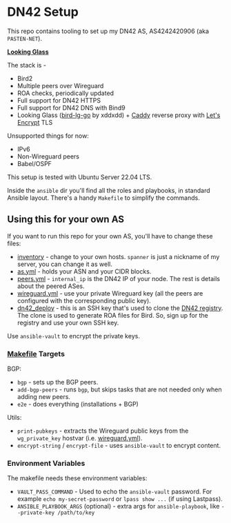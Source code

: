 # DN42 Setup

This repo contains tooling to set up my DN42 AS, AS4242420906 (aka `PASTEN-NET`).

[**Looking Glass**](https://lg.dn42.matan.cloud)

The stack is -

* Bird2
* Multiple peers over Wireguard
* ROA checks, periodically updated
* Full support for DN42 HTTPS
* Full support for DN42 DNS with Bind9
* Looking Glass ([bird-lg-go](https://github.com/xddxdd/bird-lg-go) by xddxdd) + [Caddy](https://caddyserver.com/) reverse proxy with [Let's Encrypt](https://letsencrypt.org/) TLS

Unsupported things for now:
* IPv6
* Non-Wireguard peers
* Babel/OSPF

This setup is tested with Ubuntu Server 22.04 LTS.

Inside the `ansible` dir you'll find all the roles and playbooks, in standard Ansible layout.
There's a handy `Makefile` to simplify the commands.

## Using this for your own AS

If you want to run this repo for your own AS, you'll have to change these files:
* [inventory](https://github.com/matan129/dn42/blob/master/ansible/inventory) - change to your own hosts. `spanner` is just a nickname of my server, you can change it as well.
* [as.yml](https://github.com/matan129/dn42/blob/master/ansible/group_vars/all/as.yml) - holds your ASN and your CIDR blocks.
* [peers.yml](https://github.com/matan129/dn42/blob/master/ansible/host_vars/spanner/peers.yml) - `internal_ip` is the DN42 IP of your node. The rest is details about the peered ASes. 
* [wireguard.yml](https://github.com/matan129/dn42/blob/master/ansible/host_vars/spanner/wireguard.yml) - use your private Wireguard key (all the peers are configured with the corresponding public key).
* [dn42_deploy](https://github.com/matan129/dn42/blob/master/ansible/roles/clone_registry/files/dn42_deploy) - this is an SSH key that's used to clone the [DN42 registry](https://git.dn42.dev/). The clone is used to generate ROA files for Bird. So, sign up for the registry and use your own SSH key.

Use `ansible-vault` to encrypt the private keys. 

### [Makefile](https://github.com/matan129/dn42/blob/master/ansible/Makefile) Targets

BGP:
* `bgp` - sets up the BGP peers.
* `add-bgp-peers` - runs `bgp`, but skips tasks that are not needed only when adding new peers.
* `e2e` - does everything (installations + BGP) 

Utils:
* `print-pubkeys` - extracts the Wireguard public keys from the `wg_private_key` hostvar (i.e. [wireguard.yml](https://github.com/matan129/dn42/blob/master/ansible/host_vars/spanner/wireguard.yml)).
* `encrypt-string` / `encrypt-file` - uses `ansible-vault` to encrypt content.

### Environment Variables
The makefile needs these environment variables:

* `VAULT_PASS_COMMAND` - Used to echo the `ansible-vault` password. For example `echo my-secret-password` or `lpass show ...` (if using Lastpass).
* `ANSIBLE_PLAYBOOK_ARGS` (optional) - extra args for `ansible-playbook`, like `--private-key /path/to/key`
